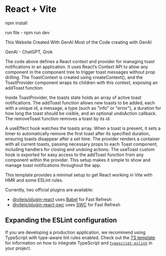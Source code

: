# React + Vite

npm install

run file - npm run dev

This Website Created With GenAI 
Most of the Code creating with GenAI 

GenAI - ChatGPT, Grok

The code above defines a React context and provider for managing toast notifications in an application. It uses React’s Context API to allow any component in the component tree to trigger toast messages without prop drilling. The ToastContext is created using createContext(), and the ToastProvider component wraps its children with this context, exposing an addToast function.

Inside ToastProvider, the toasts state holds an array of active toast notifications. The addToast function allows new toasts to be added, each with a unique id, a message, a type (such as "info" or "error"), a duration for how long the toast should be visible, and an optional undoAction callback. The removeToast function removes a toast by its id.

A useEffect hook watches the toasts array. When a toast is present, it sets a timer to automatically remove the first toast after its specified duration, ensuring toasts disappear after a set time. The provider renders a container with all current toasts, passing necessary props to each Toast component, including handlers for closing and undoing actions. The useToast custom hook is exported for easy access to the addToast function from any component within the provider. This setup makes it simple to show and manage toast notifications throughout the app.


This template provides a minimal setup to get React working in Vite with HMR and some ESLint rules.

Currently, two official plugins are available:

- [@vitejs/plugin-react](https://github.com/vitejs/vite-plugin-react/blob/main/packages/plugin-react) uses [Babel](https://babeljs.io/) for Fast Refresh
- [@vitejs/plugin-react-swc](https://github.com/vitejs/vite-plugin-react/blob/main/packages/plugin-react-swc) uses [SWC](https://swc.rs/) for Fast Refresh

## Expanding the ESLint configuration

If you are developing a production application, we recommend using TypeScript with type-aware lint rules enabled. Check out the [TS template](https://github.com/vitejs/vite/tree/main/packages/create-vite/template-react-ts) for information on how to integrate TypeScript and [`typescript-eslint`](https://typescript-eslint.io) in your project.
